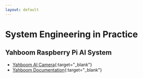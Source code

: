 ```yaml
---
layout: default
---
```


# System Engineering in Practice

## Yahboom Raspberry Pi AI System

- [Yahboom AI Camera](https://category.yahboom.net/collections/r-college/products/pi-motion?variant=32561356079188){:target="_blank"}
- [Yahboom Documentation](https://www.yahboom.net/study/Pi_Motion){:target="_blank"}